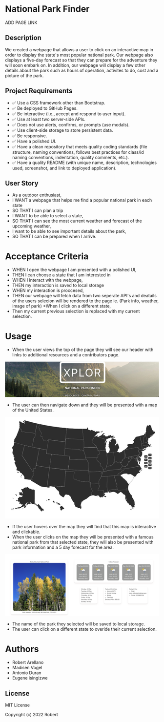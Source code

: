 # National Park Finder
 ADD PAGE LINK

## Description
We created a webpage that allows a user to click on an interactive map in order to display the state's most popular national park. Our webpage also displays a five-day forecast so that they can prepare for the adventure they will soon embark on. In addition, our webpage will display a few other details about the park such as hours of operation, activites to do, cost and a picture of the park. 

## Project Requirements

- ✅ Use a CSS framework other than Bootstrap.
- ✅ Be deployed to GitHub Pages.
- ✅ Be interactive (i.e., accept and respond to user input).
- ✅ Use at least two server-side APIs.
- ✅ Does not use alerts, confirms, or prompts (use modals).
- ✅ Use client-side storage to store persistent data.
- ✅ Be responsive.
- ✅ Have a polished UI.
- ✅ Have a clean repository that meets quality coding standards (file structure, naming conventions, follows best practices for class/id naming conventions, indentation, quality comments, etc.).
- ✅ Have a quality README (with unique name, description, technologies used, screenshot, and link to deployed application).

## User Story
* As a outdoor enthusiast,
* I WANT a webpage that helps me find a popular national park in each state
* SO THAT I can plan a trip 
* I WANT to be able to select a state,
* SO THAT I can see the most current weather and forecast of the upcoming weather,
* I want to be able to see important details about the park, 
* SO THAT I can be prepared when I arrive. 


# Acceptance Criteria
* WHEN I open the webpage I am presented with a polished UI,
* THEN I can choose a state that I am interested in
* WHEN I interact with the webpage,
* THEN my interaction is saved to local storage
* WHEN my interaction is proccesed,
* THEN our webpage will fetch data from two seperate API's and deatails of the users selecion will be rendered to the page ie. (Park info, weather, image of park)
*When I click on a different state,
* Then my current previous selection is replaced with my current selection.


# Usage 
* When the user views the top of the page they will see our header with links to additional resources and a contributors page.

![header with links](assets/images/header.png)

* The user can then navigate down and they will be presented with a map of the United States. 

![header with nav bar](assets/images/map.png)

* If the user hovers over the map they will find that this map is interactive and clickable.
* When the user clicks on the map they will be presented with a famous national park from that selected state, they will also be presented with park information and a 5 day forecast for the area.

![header with nav bar](assets/images/data.png)

* The name of the park they selected will be saved to local storage. 
* The user can click on a different state to overide their current selection. 

# Authors
* Robert Arellano
* Madisen Vogel
* Antonio Duran
* Eugene isingizwe

## License
MIT License

Copyright (c) 2022 Robert
